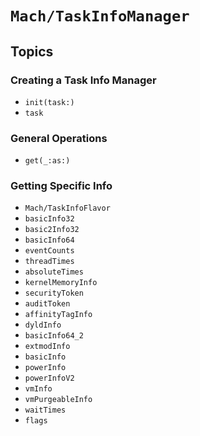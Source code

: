 # ``Mach/TaskInfoManager``

## Topics

### Creating a Task Info Manager

- ``init(task:)``
- ``task``

### General Operations

 - ``get(_:as:)``

### Getting Specific Info

- ``Mach/TaskInfoFlavor``
- ``basicInfo32``
- ``basic2Info32``
- ``basicInfo64``
- ``eventCounts``
- ``threadTimes``
- ``absoluteTimes``
- ``kernelMemoryInfo``
- ``securityToken``
- ``auditToken``
- ``affinityTagInfo``
- ``dyldInfo``
- ``basicInfo64_2``
- ``extmodInfo``
- ``basicInfo``
- ``powerInfo``
- ``powerInfoV2``
- ``vmInfo``
- ``vmPurgeableInfo``
- ``waitTimes``
- ``flags``

